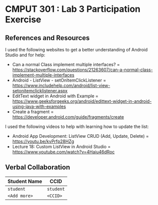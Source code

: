 # CMPUT 301 : Lab 3 Participation Exercise

## References and Resources
I used the following websites to get a better understanding of Android Studio and for help:
 - Can a normal Class implement multiple interfaces? = https://stackoverflow.com/questions/21263607/can-a-normal-class-implement-multiple-interfaces
 - Android - ListView - setOnItemClickListener = https://www.includehelp.com/android/list-view-setonitemclicklistener.aspx
 - EditText widget in Android with Example = https://www.geeksforgeeks.org/android/edittext-widget-in-android-using-java-with-examples
 - Create a fragment = https://developer.android.com/guide/fragments/create

I used the following videos to help with learning how to update the list:
 - Android App Development: ListView CRUD (Add, Update, Delete) = https://youtu.be/kvPrfp28HZg
 - Lecture 18: Custom ListView in Android Studio = https://www.youtube.com/watch?v=4Haiu46dRoc

   
## Verbal Collaboration

| Student Name | CCID      |
| ------------ | --------- |
| `student`    | `student` |
| `<Add more>` | `<CCID>`  |
